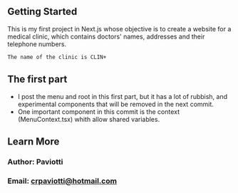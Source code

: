 ## Getting Started

This is my first project in Next.js whose objective is to create a website for a medical clinic, which contains doctors' names, addresses and their telephone numbers.

```bash
The name of the clinic is CLIN+
```

## The first part

- I post the menu and root in this first part, but it has a lot of rubbish, and experimental components that will be removed in the next commit.
- One important component in this commit is the context (MenuContext.tsx) whith allow shared variables.

## Learn More

### Author: Paviotti

### Email: crpaviotti@hotmail.com
